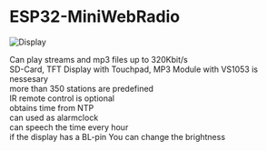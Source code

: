 # ESP32-MiniWebRadio

![Display](https://github.com/schreibfaul1/ESP32-MiniWebRadio/blob/master/additional_info/SAM_0254.jpg)

Can play streams and mp3 files up to 320Kbit/s<br> 
SD-Card, TFT Display with Touchpad, MP3 Module with VS1053 is nessesary<br>
more than 350 stations are predefined<br>
IR remote control is optional<br>
obtains time from NTP<br>
can used as alarmclock<br>
can speech the time every hour<br>
if the display has a BL-pin You can change the brightness<br>

